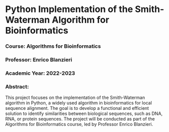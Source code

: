 # Python Implementation of the Smith-Waterman Algorithm for Bioinformatics

### Course: Algorithms for Bioinformatics
### Professor: Enrico Blanzieri
### Academic Year: 2022-2023

### Abstract:
This project focuses on the implementation of the Smith-Waterman algorithm in Python, a widely used algorithm in bioinformatics for local sequence alignment. The goal is to develop a functional and efficient solution to identify similarities between biological sequences, such as DNA, RNA, or protein sequences. The project will be conducted as part of the Algorithms for Bioinformatics course, led by Professor Enrico Blanzieri.
